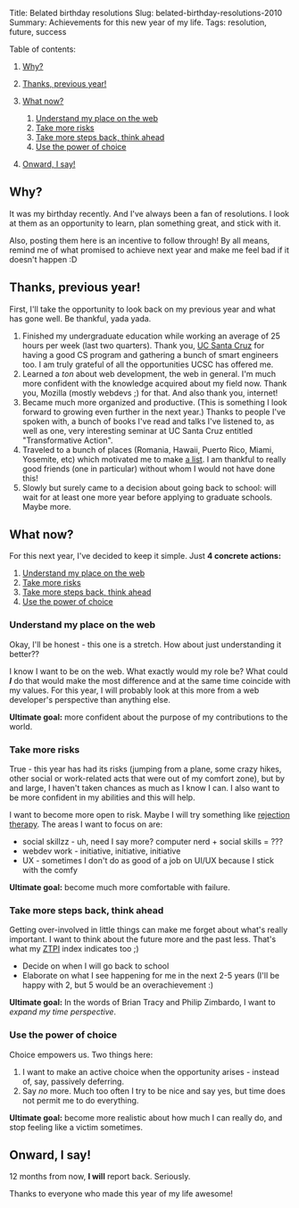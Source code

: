 Title: Belated birthday resolutions
Slug: belated-birthday-resolutions-2010
Summary: Achievements for this new year of my life.
Tags: resolution, future, success

Table of contents:

1. [Why?](#why)
1. [Thanks, previous year!](#thanks-previous-year)
1. [What now?](#what-now)

	1. [Understand my place on the web](#understand-my-place-on-the-web)
	1. [Take more risks](#take-more-risks)
	1. [Take more steps back, think ahead](#take-more-steps-back-think-ahead)
	1. [Use the power of choice](#use-the-power-of-choice)

1. [Onward, I say!](#onward-i-say)


## Why?

It was my birthday recently. And I've always been a fan of resolutions. I look at them as an opportunity to learn, plan something great, and stick with it.

Also, posting them here is an incentive to follow through! By all means, remind me of what promised to achieve next year and make me feel bad if it doesn't happen :D

## Thanks, previous year!

First, I'll take the opportunity to look back on my previous year and what has gone well. Be thankful, yada yada.

1. Finished my undergraduate education while working an average of 25 hours per week (last two quarters). Thank you, <a href="http://ucsc.edu">UC Santa Cruz</a> for having a good CS program and gathering a bunch of smart engineers too. I am truly grateful of all the opportunities UCSC has offered me.
1. Learned a _ton_ about web development, the web in general. I'm much more confident with the knowledge acquired about my field now. Thank you, Mozilla (mostly webdevs ;) for that. And also thank you, internet!
1. Became much more organized and productive. (This is something I look forward to growing even further in the next year.) Thanks to people I've spoken with, a bunch of books I've read and talks I've listened to, as well as one, very interesting seminar at UC Santa Cruz entitled "Transformative Action".
1. Traveled to a bunch of places (Romania, Hawaii, Puerto Rico, Miami, Yosemite, etc) which motivated me to make [a list](/list/). I am thankful to really good friends (one in particular) without whom I would not have done this!
1. Slowly but surely came to a decision about going back to school: will wait for at least one more year before applying to graduate schools. Maybe more.

## What now?

For this next year, I've decided to keep it simple. Just __4 concrete actions:__

1. [Understand my place on the web](#understand-my-place-on-the-web)
1. [Take more risks](#take-more-risks)
1. [Take more steps back, think ahead](#take-more-steps-back-think-ahead)
1. [Use the power of choice](#use-the-power-of-choice)

### Understand my place on the web

Okay, I'll be honest - this one is a stretch. How about just understanding it better??

I know I want to be on the web. What exactly would my role be? What could __*I*__ do that would make the most difference and at the same time coincide with my values. For this year, I will probably look at this more from a web developer's perspective than anything else.

__Ultimate goal:__ more confident about the purpose of my contributions to the world.

### Take more risks

True - this year has had its risks (jumping from a plane, some crazy hikes, other social or work-related acts that were out of my comfort zone), but by and large, I haven't taken chances as much as I know I can. I also want to be more confident in my abilities and this will help.

I want to become more open to risk. Maybe I will try something like [rejection therapy](http://sneakylittlefox.tumblr.com/post/2053967413/rejection-therapy-an-introduction). The areas I want to focus on are:

* social skillzz - uh, need I say more? computer nerd + social skills = ???
* webdev work - initiative, initiative, initiative
* UX - sometimes I don't do as good of a job on UI/UX because I stick with the comfy

__Ultimate goal:__ become much more comfortable with failure.

### Take more steps back, think ahead

Getting over-involved in little things can make me forget about what's really important. I want to think about the future more and the past less. That's what my [ZTPI](http://www.thetimeparadox.com/surveys/ztpi/) index indicates too ;)

* Decide on when I will go back to school
* Elaborate on what I see happening for me in the next 2-5 years (I'll be happy with 2, but 5 would be an overachievement :)

__Ultimate goal:__ In the words of Brian Tracy and Philip Zimbardo, I want to _expand my time perspective_.

### Use the power of choice

Choice empowers us. Two things here:

1. I want to make an active choice when the opportunity arises - instead of, say, passively deferring.
1. Say _no_ more. Much too often I try to be nice and say yes, but time does not permit me to do everything.

__Ultimate goal:__ become more realistic about how much I can really do, and stop feeling like a victim sometimes.


## Onward, I say!

12 months from now, __I will__ report back. Seriously.

Thanks to everyone who made this year of my life awesome!
